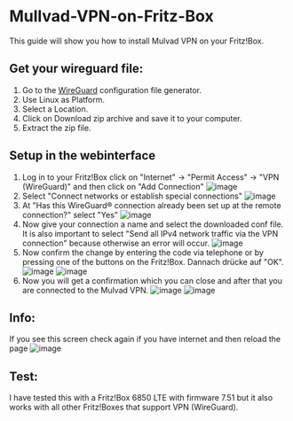 # Mullvad-VPN-on-Fritz-Box
This guide will show you how to install Mulvad VPN on your Fritz!Box.

## Get your wireguard file:
1. Go to the [WireGuard](https://mullvad.net/de/account/#/wireguard-config) configuration file generator.<br>
2. Use Linux as Platform.<br>
3. Select a Location.<br>
4. Click on Download zip archive and save it to your computer.<br>
5. Extract the zip file.<br>

## Setup in the webinterface
1. Log in to your Fritz!Box click on "Internet" -> "Permit Access"  -> "VPN (WireGuard)" and then click on "Add Connection"
![image](https://user-images.githubusercontent.com/79027536/236583105-372c30d5-8532-465a-b5fd-807389c96758.png)
2. Select "Connect networks or establish special connections"
![image](https://user-images.githubusercontent.com/79027536/236583174-90aba2f1-1a8b-4f96-91c1-d4b5af232faa.png)
3. At "Has this WireGuard® connection already been set up at the remote connection?" select "Yes"
![image](https://user-images.githubusercontent.com/79027536/236583267-418e98f6-b6ba-4b5e-947b-8bedb58ae444.png)
4. Now give your connection a name and select the downloaded conf file. It is also important to select "Send all IPv4 network traffic via the VPN connection" because otherwise an error will occur.
![image](https://user-images.githubusercontent.com/79027536/236583410-e775b379-a560-4c03-b3ba-dae891c4e100.png)
5. Now confirm the change by entering the code via telephone or by pressing one of the buttons on the Fritz!Box. Dannach drücke auf "OK". 
![image](https://user-images.githubusercontent.com/79027536/236583577-aa86b100-0856-4471-bb6f-c422b26407a1.png)
![image](https://user-images.githubusercontent.com/79027536/236583586-13447829-4b2b-45d5-bf21-9656310f21ea.png)
6. Now you will get a confirmation which you can close and after that you are connected to the Mulvad VPN.
![image](https://user-images.githubusercontent.com/79027536/236583650-92fb0fdf-c0d1-4c7c-8755-a8104383fd09.png)
![image](https://user-images.githubusercontent.com/79027536/236583763-4d1687e1-21b9-433a-8a64-3311d2bad684.png)

## Info:
If you see this screen check again if you have internet and then reload the page
![image](https://user-images.githubusercontent.com/79027536/236584344-a9027a75-f8de-4d4a-994e-9fd7f44419f7.png)

## Test:
I have tested this with a Fritz!Box 6850 LTE with firmware 7.51 but it also works with all other Fritz!Boxes that support VPN (WireGuard).




